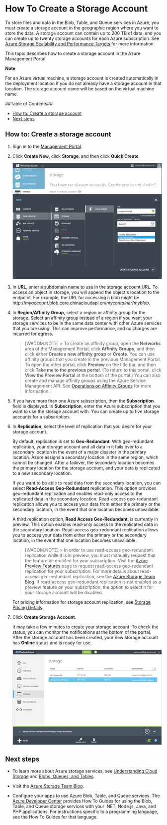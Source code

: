 <properties linkid="manage-services-how-to-create-a-storage-account" urlDisplayName="How to create" pageTitle="How to create a storage account | Azure" metaKeywords="" description="Learn how to create a storage account in the Azure management portal." metaCanonical="" services="storage" documentationCenter="" title="How To Create a Storage Account" solutions="" authors="tamram" manager="mbaldwin" editor="cgronlun" />




<h1><a id="createstorageaccount"></a>How To Create a Storage Account</h1>

To store files and data in the Blob, Table, and Queue services in Azure, you must create a storage account in the geographic region where you want to store the data. A storage account can contain up to 200 TB of data, and you can create up to twenty storage accounts for each Azure subscription. See [Azure Storage Scalability and Performance Targets](http://msdn.microsoft.com/zh-cn/library/dn249410.aspx) for more information.

This topic describes how to create a storage account in the Azure Management Portal.

<div class="dev-callout"> 
<b>Note</b> 
<p>For an Azure virtual machine, a storage account is created automatically in the deployment location if you do not already have a storage account in that location. The storage account name will be based on the virtual machine name.</p> 
</div>

##Table of Contents##

* [How to: Create a storage account](#create)
* [Next steps](#next)

<h2><a id="create"></a>How to: Create a storage account</h2>

1. Sign in to the [Management Portal](https://manage.windowsazure.cn).

2. Click **Create New**, click **Storage**, and then click **Quick Create**.

	![NewStorageAccount](./media/storage-create-storage-account/storage_NewStorageAccount.png)

3. In **URL**, enter a subdomain name to use in the storage account URL. To access an object in storage, you will append the object's location to the endpoint. For example, the URL for accessing a blob might be http://*myaccount*.blob.core.chinacloudapi.cn/*mycontainer*/*myblob*.

4. In **Region/Affinity Group**, select a region or affinity group for the storage.  Select an affinity group instead of a region if you want your storage services to be in the same data center with other Azure services that you are using. This can improve performance, and no charges are incurred for egress.

	> [WACOM.NOTE]
        > To create an affinity group, open the <b>Networks</b> area of the Management Portal, click <b>Affinity Groups</b>, and then click either <b>Create a new affinity group</b> or <b>Create</b>. You can use affinity groups that you create in the previous Management Portal. To open the other portal, click <b>Preview</b> on the title bar, and then click <b>Take me to the previous portal</b>. (To return to this portal, click <b>View the Preview Portal</b> at the bottom of the portal.) You can also create and manage affinity groups using the Azure Service Management API. See <a href="http://msdn.microsoft.com/zh-cn/library/azure/ee460798.aspx">Operations on Affinity Groups</a> for more information.

5. If you have more than one Azure subscription, then the **Subscription** field is displayed. In **Subscription**, enter the Azure subscription that you want to use the storage account with. You can create up to five storage accounts for a subscription.

6. In **Replication**, select the level of replication that you desire for your storage account.

	By default, replication is set to **Geo-Redundant**. With geo-redundant replication, your storage account and all data in it fails over to a secondary location in the event of a major disaster in the primary location. Azure assigns a secondary location in the same region, which cannot be changed. After a failover, the secondary location becomes the primary location for the storage account, and your data is replicated to a new secondary location.

	If you want to be able to read data from the secondary location, you can select **Read-Access Geo-Redundant** replication. This option provides geo-redundant replication and enables read-only access to the replicated data in the secondary location. Read-access geo-redundant replication allows you to access your data from either the primary or the secondary location, in the event that one location becomes unavailable.

	A third replication option, **Read Access Geo-Redundant**, is currently in preview. This option enables read-only access to the replicated data in the secondary location. Read-access geo-redundant replication allows you to access your data from either the primary or the secondary location, in the event that one location becomes unavailable.

	> [WACOM.NOTE]
        > In order to use read-access geo-redundant replication while it is in preview, you must manually request that the feature be enabled for your subscription. Visit the <a href="https://account.windowsazure.com/PreviewFeatures">Azure Preview Features</a> page to request read-access geo-redundant replication for your subscription. For more details about read-access geo-redundant replication, see the <a href="http://blogs.msdn.com/b/windowsazurestorage/archive/2013/12/04/introducing-read-access-geo-replicated-storage-ra-grs-for-windows-azure-storage.aspx">Azure Storage Team Blog</a>.
	> If read-access geo-redundant replication is not enabled as a preview feature on your subscription, the option to select it for your storage account will be disabled.

	For pricing information for storage account replication, see [Storage Pricing Details](http://www.windowsazure.cn/zh-cn/pricing/overview/#storage).

6. Click **Create Storage Account**.

	It may take a few minutes to create your storage account. To check the status, you can monitor the notifications at the bottom of the portal. After the storage account has been created, your new storage account has **Online** status and is ready for use. 

	![StoragePage](./media/storage-create-storage-account/Storage_StoragePage.png)

<h2><a id="next"></a>Next steps</h2>

- To learn more about Azure storage services, see [Understanding Cloud Storage](http://azure.microsoft.com/zh-cn/documentation/articles/storage-introduction/) and [Blobs, Queues, and Tables](http://msdn.microsoft.com/zh-cn/library/gg433040.aspx).

- Visit the [Azure Storage Team Blog](http://blogs.msdn.com/b/windowsazurestorage/).

- Configure your apps to use Azure Blob, Table, and Queue services. The [Azure Developer Center](http://azure.microsoft.com/zh-cn/documentation/) provides How To Guides for using the Blob, Table, and Queue storage services with your .NET, Node.js, Java, and PHP applications. For instructions specific to a programming language, see the How To Guides for that language.

